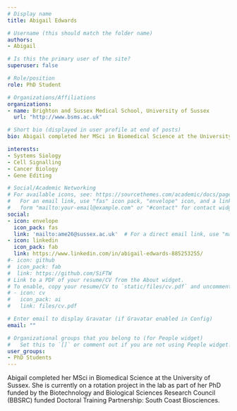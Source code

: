 ```yaml
---
# Display name
title: Abigail Edwards

# Username (this should match the folder name)
authors:
- Abigail

# Is this the primary user of the site?
superuser: false

# Role/position
role: PhD Student

# Organizations/Affiliations
organizations:
- name: Brighton and Sussex Medical School, University of Sussex
  url: "http://www.bsms.ac.uk"

# Short bio (displayed in user profile at end of posts)
bio: Abigail completed her MSci in Biomedical Science at the University of Sussex. She is currently on a rotation project in the lab as part of her PhD funded by the Biotechnology and Biological Sciences Research Council (BBSRC) funded Doctoral Training Partnership (South Coast Biosciences).

interests:
- Systems Siology 
- Cell Signalling 
- Cancer Biology
- Gene Editing

# Social/Academic Networking
# For available icons, see: https://sourcethemes.com/academic/docs/page-builder/#icons
#   For an email link, use "fas" icon pack, "envelope" icon, and a link in the
#   form "mailto:your-email@example.com" or "#contact" for contact widget.
social:
- icon: envelope
  icon_pack: fas
  link: 'mailto:ame26@sussex.ac.uk'  # For a direct email link, use "mailto:".
- icon: linkedin
  icon_pack: fab
  link: https://www.linkedin.com/in/abigail-edwards-885253255/
#- icon: github
#  icon_pack: fab
#  link: https://github.com/SiFTW
# Link to a PDF of your resume/CV from the About widget.
# To enable, copy your resume/CV to `static/files/cv.pdf` and uncomment the lines below.
# - icon: cv
#   icon_pack: ai
#   link: files/cv.pdf

# Enter email to display Gravatar (if Gravatar enabled in Config)
email: ""

# Organizational groups that you belong to (for People widget)
#   Set this to `[]` or comment out if you are not using People widget.
user_groups:
- PhD Students
---
```

 
Abigail completed her MSci in Biomedical Science at the University of Sussex. She is currently on a rotation project in the lab as part of her PhD funded by the Biotechnology and Biological Sciences Research Council (BBSRC) funded Doctoral Training Partnership: South Coast Biosciences.
